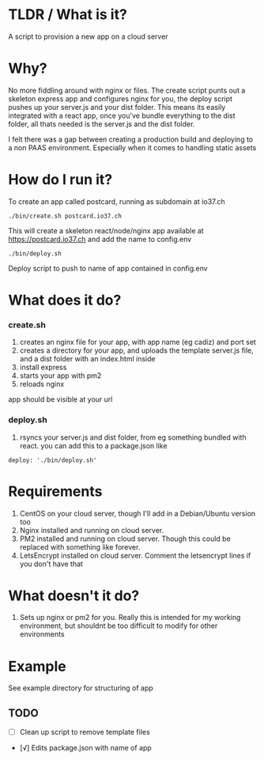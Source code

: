 # TLDR / What is it?

A script to provision a new app on a cloud server

# Why?

No more fiddling around with nginx or files. The create script punts out a skeleton express app and configures nginx for you, the deploy script pushes up your server.js and your dist folder. This means its easily integrated with a react app, once you've bundle everything to the dist folder, all thats needed is the server.js and the dist folder.

I felt there was a gap between creating a production build and deploying to a non PAAS environment. Especially when it comes to handling static assets


# How do I run it?

To create an app called postcard, running as subdomain at io37.ch
```
./bin/create.sh postcard.io37.ch
```

This will create a skeleton react/node/nginx app available at https://postcard.io37.ch and add the name to config.env

```
./bin/deploy.sh
```

Deploy script to push to name of app contained in config.env


# What does it do?

### create.sh

1. creates an nginx file for your app, with app name (eg cadiz) and port set
2. creates a directory for your app, and uploads the template server.js file, and a dist folder with an index.html inside
3. install express
4. starts your app with pm2 
5. reloads nginx

app should be visible at your url

### deploy.sh

1. rsyncs your server.js and dist folder, from eg something bundled with react. you can add this to a package.json like

```
deploy: './bin/deploy.sh'
```

# Requirements

1. CentOS on your cloud server, though I'll add in a Debian/Ubuntu version too
2. Nginx installed and running on cloud server. 
3. PM2 installed and running on cloud server. Though this could be replaced with something like forever.
4. LetsEncrypt installed on cloud server. Comment the letsencrypt lines if you don't have that

# What doesn't it do?

1. Sets up nginx or pm2 for you. Really this is intended for my working environment, but shouldnt be too difficult to modify for other environments


# Example

See example directory for structuring of app

## TODO

* [ ]  Clean up script to remove template files
* [√]  Edits package.json with name of app
